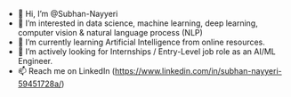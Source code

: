 - 👋 Hi, I’m @Subhan-Nayyeri
- 👀 I’m interested in data science, machine learning, deep learning, computer vision & natural language process (NLP)
- 🌱 I’m currently learning Artificial Intelligence from online resources.
- 💞️ I’m actively looking for Internships / Entry-Level job role as an AI/ML Engineer.
- 📫 Reach me on LinkedIn (https://www.linkedin.com/in/subhan-nayyeri-59451728a/)
